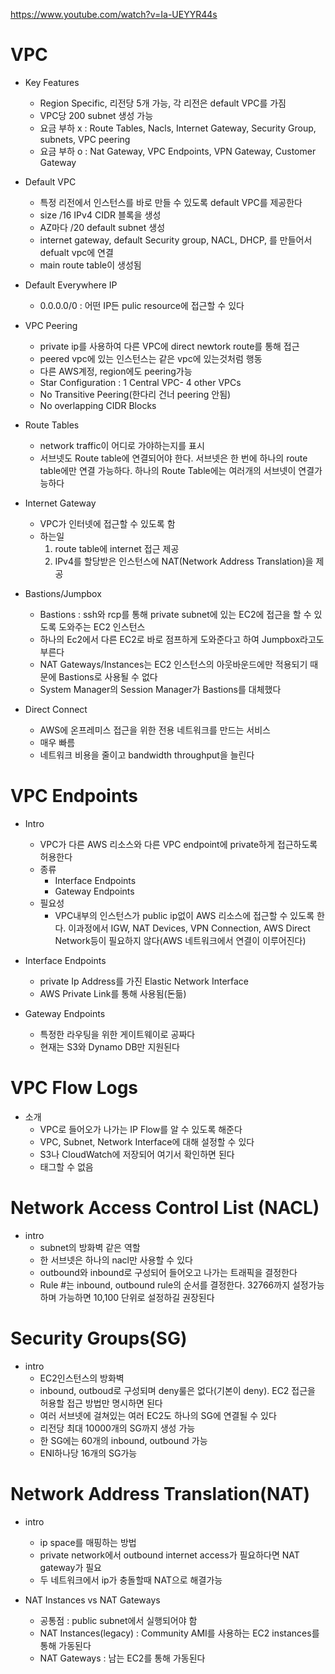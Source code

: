 https://www.youtube.com/watch?v=Ia-UEYYR44s

# VPC
* Key Features
    * Region Specific, 리전당 5개 가능, 각 리전은 default VPC를 가짐
    * VPC당 200 subnet 생성 가능
    * 요금 부하 x : Route Tables, Nacls, Internet Gateway, Security Group, subnets, VPC peering
    * 요금 부하 o : Nat Gateway, VPC Endpoints, VPN Gateway, Customer Gateway
    
* Default VPC
    * 특정 리전에서 인스턴스를 바로 만들 수 있도록 default VPC를 제공한다
    * size /16 IPv4 CIDR 블록을 생성
    * AZ마다 /20 default subnet 생성
    * internet gateway, default Security group, NACL, DHCP, 를 만들어서 defualt vpc에 연결
    * main route table이 생성됨
    
* Default Everywhere IP
    * 0.0.0.0/0 : 어떤 IP든 pulic resource에 접근할 수 있다
    
* VPC Peering
    * private ip를 사용하여 다른 VPC에 direct newtork route를 통해 접근
    * peered vpc에 있는 인스턴스는 같은 vpc에 있는것처럼 행동
    * 다른 AWS계정, region에도 peering가능
    * Star Configuration : 1 Central VPC- 4 other VPCs
    * No Transitive Peering(한다리 건너 peering 안됨)
    * No overlapping CIDR Blocks

* Route Tables
    * network traffic이 어디로 가야하는지를 표시
    * 서브넷도 Route table에 연결되어야 한다. 서브넷은 한 번에 하나의 route table에만 연결 가능하다. 하나의 Route Table에는 여러개의 서브넷이 연결가능하다

* Internet Gateway
    * VPC가 인터넷에 접근할 수 있도록 함
    * 하는일
        1. route table에 internet 접근 제공
        2. IPv4를 할당받은 인스턴스에 NAT(Network Address Translation)을 제공

* Bastions/Jumpbox
    * Bastions : ssh와 rcp를 통해 private subnet에 있는 EC2에 접근을 할 수 있도록 도와주는 EC2 인스턴스
    * 하나의 Ec2에서 다른 EC2로 바로 점프하게 도와준다고 하여 Jumpbox라고도 부른다
    * NAT Gateways/Instances는 EC2 인스턴스의 아웃바운드에만 적용되기 때문에 Bastions로 사용될 수 없다
    * System Manager의 Session Manager가 Bastions를 대체했다
    
* Direct Connect
    * AWS에 온프레미스 접근을 위한 전용 네트워크를 만드는 서비스
    * 매우 빠름
    * 네트워크 비용을 줄이고 bandwidth throughput을 늘린다
    
    
# VPC Endpoints
* Intro
    * VPC가 다른 AWS 리소스와 다른 VPC endpoint에 private하게 접근하도록 허용한다
    * 종류
        * Interface Endpoints
        * Gateway Endpoints
    * 필요성
        * VPC내부의 인스턴스가 public ip없이 AWS 리소스에 접근할 수 있도록 한다. 이과정에서 IGW, NAT Devices, VPN Connection, AWS Direct Network등이 필요하지 않다(AWS 네트워크에서 연결이 이루어진다)
        
* Interface Endpoints
    * private Ip Address를 가진 Elastic Network Interface
    * AWS Private Link를 통해 사용됨(돈듦)
    
* Gateway Endpoints
    * 특정한 라우팅을 위한 게이트웨이로 공짜다
    * 현재는 S3와 Dynamo DB만 지원된다
    
# VPC Flow Logs
* 소개
    * VPC로 들어오가 나가는 IP Flow를 알 수 있도록 해준다
    * VPC, Subnet, Network Interface에 대해 설정할 수 있다
    * S3나 CloudWatch에 저장되어 여기서 확인하면 된다
    * 태그할 수 없음
    
# Network Access Control List (NACL)
* intro
    * subnet의 방화벽 같은 역할
    * 한 서브넷은 하나의 nacl만 사용할 수 있다
    * outbound와 inbound로 구성되어 들어오고 나가는 트래픽을 결정한다
    * Rule #는 inbound, outbound rule의 순서를 결정한다. 32766까지 설정가능하며 가능하면 10,100 단위로 설정하길 권장된다
    
# Security Groups(SG)
* intro
    * EC2인스턴스의 방화벽
    * inbound, outboud로 구성되며 deny룰은 없다(기본이 deny). EC2 접근을 허용할 접근 방법만 명시하면 된다
    * 여러 서브넷에 걸쳐있는 여러 EC2도 하나의 SG에 연결될 수 있다
    * 리전당 최대 10000개의 SG까지 생성 가능
    * 한 SG에는 60개의 inbound, outbound 가능
    * ENI하나당 16개의 SG가능
    
# Network Address Translation(NAT) 
* intro
    * ip space를 매핑하는 방법
    * private network에서 outbound internet access가 필요하다면 NAT gateway가 필요
    * 두 네트워크에서 ip가 충돌할때 NAT으로 해결가능
    
* NAT Instances vs NAT Gateways
    * 공통점 : public subnet에서 실행되어야 함
    * NAT Instances(legacy) : Community AMI를 사용하는 EC2 instances를 통해 가동된다
    * NAT Gateways : 남는 EC2를 통해 가동된다
        
    

